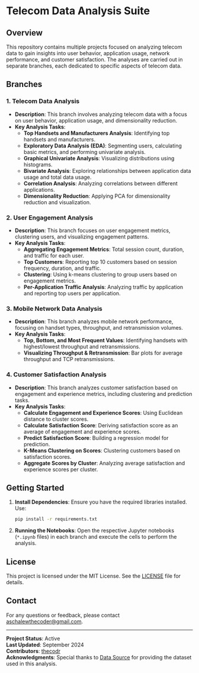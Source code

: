 # Telecom Data Analysis Suite

## Overview

This repository contains multiple projects focused on analyzing telecom data to gain insights into user behavior, application usage, network performance, and customer satisfaction. The analyses are carried out in separate branches, each dedicated to specific aspects of telecom data.

## Branches

### 1. Telecom Data Analysis

- **Description**: This branch involves analyzing telecom data with a focus on user behavior, application usage, and dimensionality reduction.
- **Key Analysis Tasks**:
  - **Top Handsets and Manufacturers Analysis**: Identifying top handsets and manufacturers.
  - **Exploratory Data Analysis (EDA)**: Segmenting users, calculating basic metrics, and performing univariate analysis.
  - **Graphical Univariate Analysis**: Visualizing distributions using histograms.
  - **Bivariate Analysis**: Exploring relationships between application data usage and total data usage.
  - **Correlation Analysis**: Analyzing correlations between different applications.
  - **Dimensionality Reduction**: Applying PCA for dimensionality reduction and visualization.

### 2. User Engagement Analysis

- **Description**: This branch focuses on user engagement metrics, clustering users, and visualizing engagement patterns.
- **Key Analysis Tasks**:
  - **Aggregating Engagement Metrics**: Total session count, duration, and traffic for each user.
  - **Top Customers**: Reporting top 10 customers based on session frequency, duration, and traffic.
  - **Clustering**: Using k-means clustering to group users based on engagement metrics.
  - **Per-Application Traffic Analysis**: Analyzing traffic by application and reporting top users per application.

### 3. Mobile Network Data Analysis

- **Description**: This branch analyzes mobile network performance, focusing on handset types, throughput, and retransmission volumes.
- **Key Analysis Tasks**:
  - **Top, Bottom, and Most Frequent Values**: Identifying handsets with highest/lowest throughput and retransmissions.
  - **Visualizing Throughput & Retransmission**: Bar plots for average throughput and TCP retransmissions.

### 4. Customer Satisfaction Analysis

- **Description**: This branch analyzes customer satisfaction based on engagement and experience metrics, including clustering and prediction tasks.
- **Key Analysis Tasks**:
  - **Calculate Engagement and Experience Scores**: Using Euclidean distance to cluster scores.
  - **Calculate Satisfaction Score**: Deriving satisfaction score as an average of engagement and experience scores.
  - **Predict Satisfaction Score**: Building a regression model for prediction.
  - **K-Means Clustering on Scores**: Clustering customers based on satisfaction scores.
  - **Aggregate Scores by Cluster**: Analyzing average satisfaction and experience scores per cluster.

## Getting Started

1. **Install Dependencies**: Ensure you have the required libraries installed. Use:
    ```bash
    pip install -r requirements.txt
    ```

2. **Running the Notebooks**: Open the respective Jupyter notebooks (`*.ipynb` files) in each branch and execute the cells to perform the analysis.

## License

This project is licensed under the MIT License. See the [LICENSE](LICENSE) file for details.

## Contact

For any questions or feedback, please contact [aschalewthecoder@gmail.com](mailto:aschalewthecoder@gmail.com).

---

**Project Status**: Active  
**Last Updated**: September 2024  
**Contributors**: [thecodr](https://your-portfolio.com)  
**Acknowledgments**: Special thanks to [Data Source](https://drive.google.com/drive/folders/1y40EiCZjY3NliqpRl2ZnPMV5X4qKz7T1?usp=sharing) for providing the dataset used in this analysis.
